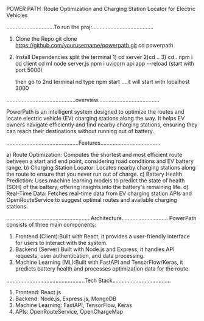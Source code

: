 POWER PATH :Route Optimization and Charging Station Locator for Electric Vehicles

...............................To run the proj:........................................
1. Clone the Repo
   git clone https://github.com/yourusername/powerpath.git
   cd powerpath
2. Install Dependencies
   split the terminal 1) cd server                     2)cd ..               3) cd..
                         npm i                           cd client              cd ml
                         node server.js                  npm i                  uvicorn api:app --reload
                        (start with port 5000)

   then go to 2nd terminal nd type npm start ....it will start with localhost 3000
                          
.............................................overview........................................

PowerPath is an intelligent system designed to optimize the routes and locate electric vehicle (EV) charging stations along the way. 
It helps EV owners navigate efficiently and find nearby charging stations, ensuring they can reach their destinations without running out of battery.

...............................................Features.......................................

a) Route Optimization: Computes the shortest and most efficient route between a start and end point, considering road conditions and EV battery range.
b) Charging Station Locator: Locates nearby charging stations along the route to ensure that you never run out of charge.
c) Battery Health Prediction: Uses machine learning models to predict the state of health (SOH) of the battery, offering insights into the battery's remaining life.
d) Real-Time Data: Fetches real-time data from EV charging station APIs and OpenRouteService to suggest optimal routes and available charging stations.

.......................................................Architecture..............................
PowerPath consists of three main components:
1) Frontend (Client):Built with React, it provides a user-friendly interface for users to interact with the system.
2) Backend (Server):Built with Node.js and Express, it handles API requests, user authentication, and data processing.
3) Machine Learning (ML):Built with FastAPI and TensorFlow/Keras, it predicts battery health and processes optimization data for the route.

...................................................Tech Stack......................................
1) Frontend: React.js
2) Backend: Node.js, Express.js, MongoDB
3) Machine Learning: FastAPI, TensorFlow, Keras
4) APIs: OpenRouteService, OpenChargeMap

